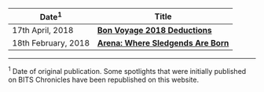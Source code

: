 <!-- TITLE: Spotlight -->
<!-- SUBTITLE: A list of spotlights published by Journal Club in reverse chronological order. -->

| Date<sup>1</sup> | Title |
| --- | --- |
| 17th April, 2018 | **[Bon Voyage 2018 Deductions](/news/spotlight/bon-voyage-2018)** |
| 18th February, 2018 | **[Arena: Where Sledgends Are Born](/news/spotlight/arena-where-sledgends-are-born)** |{.align-center}


-----

<sup>1</sup> Date of original publication. Some spotlights that were initially published on BITS Chronicles have been republished on this website.  